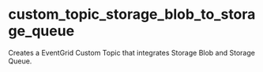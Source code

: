 # custom_topic_storage_blob_to_storage_queue

Creates a EventGrid Custom Topic that integrates Storage Blob and Storage Queue.